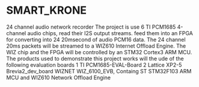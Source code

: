 # SMART_KRONE
24 channel audio network recorder
The project is use 6 TI PCM1685 4-channel audio chips, read their I2S output streams. feed them into an FPGA for converting into 24 20msecond of audio PCM16 data. The 24 channel 20ms packets will be streamed to a WIZ610 Internet Offload Engine.
The WIZ chip and the FPGA will be controlled by an STM32 Cortex3 ARM MCU.
The products used to demonstrate this project works will the ude of the following evaluation boards
1 TI PCM1685-EVAL-Board
2 Lattice XP2-5 Brevia2_dev_board
WIZNET WIZ_6100_EVB, Containg ST STM32F103 ARM MCU and WIZ610 Network Offload Engine

